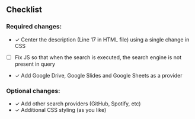 ## Checklist

### Required changes:
- ✓ Center the description (Line 17 in HTML file) using a single change in CSS
- [ ] Fix JS so that when the search is executed, the search engine is not present in query
- ✓  Add Google Drive, Google Slides and Google Sheets as a provider

### Optional changes:
- ✓ Add other search providers (GitHub, Spotify, etc)
- ✓ Additional CSS styling (as you like)
